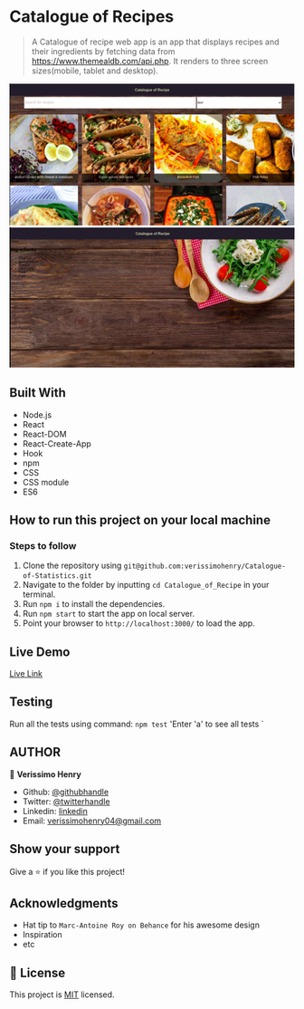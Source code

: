 # Catalogue of Recipes

> A Catalogue of recipe web app is an app that displays recipes and their ingredients by fetching data from <https://www.themealdb.com/api.php>. It renders to three screen sizes(mobile, tablet and desktop).

![screenshot](src/assets/imageb.png)
![screenshot](src/assets/imageb2.png)

## Built With

- Node.js
- React
- React-DOM
- React-Create-App
- Hook
- npm
- CSS
- CSS module
- ES6

## How to run this project on your local machine

### Steps to follow

1. Clone the repository using `git@github.com:verissimohenry/Catalogue-of-Statistics.git`
2. Navigate to the folder by inputting `cd Catalogue_of_Recipe` in your terminal.
3. Run `npm i` to install the dependencies.
4. Run `npm start` to start the app on local server.
5. Point your browser to `http://localhost:3000/` to load the app.

## Live Demo

[Live Link](https://xenodochial-lalande-4e97e4.netlify.app/)

## Testing

Run all the tests using command:
`npm test`
'Enter 'a' to see all tests `

## AUTHOR

👤 **Verissimo Henry**

- Github: [@githubhandle](https://github.com/verissimohenry)
- Twitter: [@twitterhandle](https://twitter.com/verissimohenry)
- Linkedin: [linkedin](https://www.linkedin.com/in/henry-verissimo-618906167/)
- Email: verissimohenry04@gmail.com

## Show your support

Give a ⭐️ if you like this project!

## Acknowledgments

- Hat tip to `Marc-Antoine Roy on Behance` for his awesome design
- Inspiration
- etc

## 📝 License

This project is [MIT](./MIT.md) licensed.
